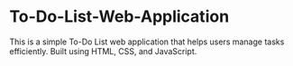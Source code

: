 # To-Do-List-Web-Application
This is a simple To-Do List web application that helps users manage tasks efficiently. Built using HTML, CSS, and JavaScript.
